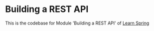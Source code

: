 # Building a REST API

This is the codebase for Module 'Building a REST API' of [Learn Spring](https://www.baeldung.com/learn-spring-course)
